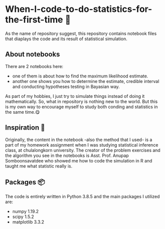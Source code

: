 # When-I-code-to-do-statistics-for-the-first-time :zany_face:
As the name of repository suggest, this repository contains notebook files that diaplays the code and its result of statistical simulation.

## About notebooks
There are 2 notebooks here:
- one of them is about how to find the maximum likelihood estimate.
- another one shows you how to determine the estimate, credible interval and conducting hypotheses testing in Bayasian way.

As part of my hobbies, I just try to simulate things instead of doing it mathematically. So, what in repository is nothing new to the world. But this is my own way to encourage myself to study both conding and statistics in the same time.:yum:

## Inspiration :stars:
Originally, the content in the notebook -also the method that I used- is a part of my homework assignment when I was studying statistical inference class, at chulalongkorn university.
The creator of the problem exercises and the algorithm you see in the notebooks is Asst. Prof. Anupap Somboonsavatdee who showed me how to code the simulation in R and taught me what statistic really is.

## Packages :package:
The code is entirely written in Python 3.8.5 and the main packages I utilized are:
- numpy 1.19.2
- scipy 1.5.2
- matplotlib 3.3.2



